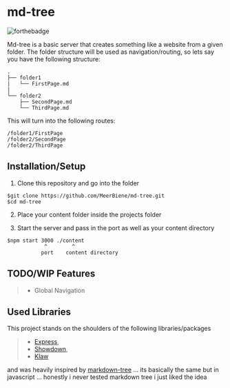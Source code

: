 # md-tree

![forthebadge](https://forthebadge.com/images/badges/0-percent-optimized.svg)


Md-tree is a basic server that creates something like a website from a given folder. The folder structure will be used as navigation/routing, so lets say you have the following structure:

~~~
.
├── folder1
|   └── FirstPage.md
|
└── folder2
    ├── SecondPage.md
    └── ThirdPage.md
~~~

This will turn into the following routes:

~~~
/folder1/FirstPage
/folder2/SecondPage
/folder2/ThirdPage
~~~

## Installation/Setup

1. Clone this repository and go into the folder
~~~
$git clone https://github.com/MeerBiene/md-tree.git
$cd md-tree
~~~
2. Place your content folder inside the projects folder

3. Start the server and pass in the port as well as your content directory
~~~
$npm start 3000 ./content
            ^        ^
           port    content directory
~~~

## TODO/WIP Features

> - Global Navigation

## Used Libraries

This project stands on the shoulders of the following libraries/packages

> - [Express](https://www.npmjs.com/package/express),
> - [Showdown](https://www.npmjs.com/package/showdown),
> - [Klaw](https://www.npmjs.com/package/klaw)

and was heavily inspired by [markdown-tree](https://github.com/mil/markdown-tree/) ... its basically the same but in javascript ... honestly i never tested markdown tree i just liked the idea